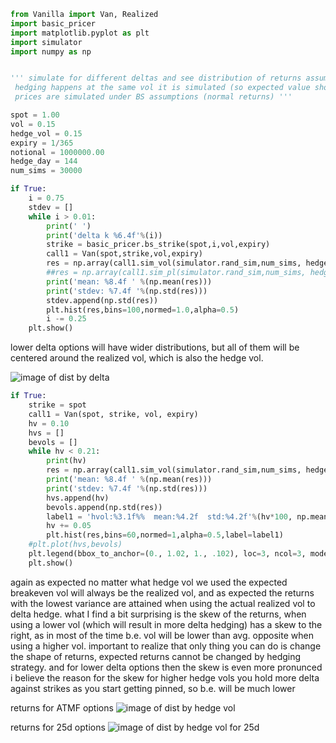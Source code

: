 
```python
from Vanilla import Van, Realized
import basic_pricer
import matplotlib.pyplot as plt
import simulator
import numpy as np
```

```python

''' simulate for different deltas and see distribution of returns assuming all 
 hedging happens at the same vol it is simulated (so expected value should be zero)
 prices are simulated under BS assumptions (normal returns) '''

spot = 1.00
vol = 0.15
hedge_vol = 0.15
expiry = 1/365
notional = 1000000.00
hedge_day = 144
num_sims = 30000

if True:
    i = 0.75
    stdev = []
    while i > 0.01:
        print(' ')
        print('delta k %6.4f'%(i))
        strike = basic_pricer.bs_strike(spot,i,vol,expiry)
        call1 = Van(spot,strike,vol,expiry)
        res = np.array(call1.sim_vol(simulator.rand_sim,num_sims, hedge_day, hedge_vol))
        ##res = np.array(call1.sim_pl(simulator.rand_sim,num_sims, hedge_day, notional, hedge_vol))
        print('mean: %8.4f ' %(np.mean(res)))
        print('stdev: %7.4f '%(np.std(res)))
        stdev.append(np.std(res))
        plt.hist(res,bins=100,normed=1.0,alpha=0.5)
        i -= 0.25
    plt.show()
```
lower delta options will have wider distributions, but all of them will be centered around the realized vol, which is also the hedge vol. 

![image of dist by delta](https://cloud.githubusercontent.com/assets/14933405/15734135/55c59058-285a-11e6-8e16-d6a7077910db.png)

```python
if True:
    strike = spot
    call1 = Van(spot, strike, vol, expiry)
    hv = 0.10
    hvs = []
    bevols = []
    while hv < 0.21:
        print(hv)
        res = np.array(call1.sim_vol(simulator.rand_sim,num_sims, hedge_day, hv))
        print('mean: %8.4f ' %(np.mean(res)))
        print('stdev: %7.4f '%(np.std(res)))
        hvs.append(hv)
        bevols.append(np.std(res))
        label1 = 'hvol:%3.1f%%  mean:%4.2f  std:%4.2f'%(hv*100, np.mean(res),np.std(res))
        hv += 0.05
        plt.hist(res,bins=60,normed=1,alpha=0.5,label=label1)
    #plt.plot(hvs,bevols)
    plt.legend(bbox_to_anchor=(0., 1.02, 1., .102), loc=3, ncol=3, mode="expand", borderaxespad=0.)
    plt.show()
 ```
again as expected no matter what hedge vol we used the expected breakeven vol will always be the realized vol, and as expected the returns with the lowest variance are attained when using the actual realized vol to delta hedge.
what I find a bit surprising is the skew of the returns, when using a lower vol (which will result in more delta hedging) has a skew to the right, as in most of the time b.e. vol will be lower than avg. opposite when using a higher vol.
important to realize that only thing you can do is change the shape of returns, expected returns cannot be changed by hedging strategy.
and for lower delta options then the skew is even more pronunced
i believe the reason for the skew for higher hedge vols you hold more delta against strikes as you start getting pinned, so b.e. will be much lower 

returns for ATMF options
![image of dist by hedge vol](https://cloud.githubusercontent.com/assets/14933405/15734335/8a2ad43c-285c-11e6-8d5e-8655469a1d78.png)

returns for 25d options
![image of dist by hedge vol for 25d](https://cloud.githubusercontent.com/assets/14933405/15734611/8d34cd92-285f-11e6-864d-735f118f9a2a.png)
